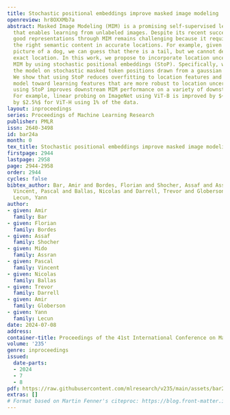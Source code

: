 ```yaml
---
title: Stochastic positional embeddings improve masked image modeling
openreview: hr8OXXMb7a
abstract: Masked Image Modeling (MIM) is a promising self-supervised learning approach
  that enables learning from unlabeled images. Despite its recent success, learning
  good representations through MIM remains challenging because it requires predicting
  the right semantic content in accurate locations. For example, given an incomplete
  picture of a dog, we can guess that there is a tail, but we cannot determine its
  exact location. In this work, we propose to incorporate location uncertainty to
  MIM by using stochastic positional embeddings (StoP). Specifically, we condition
  the model on stochastic masked token positions drawn from a gaussian distribution.
  We show that using StoP reduces overfitting to location features and guides the
  model toward learning features that are more robust to location uncertainties. Quantitatively,
  using StoP improves downstream MIM performance on a variety of downstream tasks.
  For example, linear probing on ImageNet using ViT-B is improved by $+1.7%$, and
  by $2.5%$ for ViT-H using 1% of the data.
layout: inproceedings
series: Proceedings of Machine Learning Research
publisher: PMLR
issn: 2640-3498
id: bar24a
month: 0
tex_title: Stochastic positional embeddings improve masked image modeling
firstpage: 2944
lastpage: 2958
page: 2944-2958
order: 2944
cycles: false
bibtex_author: Bar, Amir and Bordes, Florian and Shocher, Assaf and Assran, Mido and
  Vincent, Pascal and Ballas, Nicolas and Darrell, Trevor and Globerson, Amir and
  Lecun, Yann
author:
- given: Amir
  family: Bar
- given: Florian
  family: Bordes
- given: Assaf
  family: Shocher
- given: Mido
  family: Assran
- given: Pascal
  family: Vincent
- given: Nicolas
  family: Ballas
- given: Trevor
  family: Darrell
- given: Amir
  family: Globerson
- given: Yann
  family: Lecun
date: 2024-07-08
address:
container-title: Proceedings of the 41st International Conference on Machine Learning
volume: '235'
genre: inproceedings
issued:
  date-parts:
  - 2024
  - 7
  - 8
pdf: https://raw.githubusercontent.com/mlresearch/v235/main/assets/bar24a/bar24a.pdf
extras: []
# Format based on Martin Fenner's citeproc: https://blog.front-matter.io/posts/citeproc-yaml-for-bibliographies/
---
```

